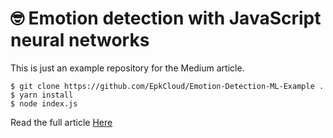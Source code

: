 # 🤓 Emotion detection with JavaScript neural networks

This is just an example repository for the Medium article.

```shell
$ git clone https://github.com/EpkCloud/Emotion-Detection-ML-Example .
$ yarn install
$ node index.js
```

Read the full article [Here](https://www.hackdoor.io/articles/WjpmYpPD/emotion-detection-with-javascript-neural-networks)
